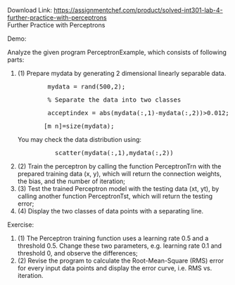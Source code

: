 Download Link: https://assignmentchef.com/product/solved-int301-lab-4-further-practice-with-perceptrons
<br>
Further Practice with Perceptrons

Demo:

Analyze the given program PerceptronExample, which consists of following parts:

<ol>

 <li>(1)  Prepare mydata by generating 2 dimensional linearly separable data.<pre>        mydata = rand(500,2);</pre><pre>        % Separate the data into two classes</pre><pre>        acceptindex = abs(mydata(:,1)-mydata(:,2))&gt;0.012;        mydata = mydata(acceptindex,:); % data        myclasses = mydata(:,1)&gt;mydata(:,2); % labels</pre><pre>       [m n]=size(mydata);</pre>You may check the data distribution using:<pre>          scatter(mydata(:,1),mydata(:,2))</pre></li>

 <li>(2)  Train the perceptron by calling the function PerceptronTrn with the prepared training data (x, y), which will return the connection weights, the bias, and the number of iteration;</li>

 <li>(3)  Test the trained Perceptron model with the testing data (xt, yt), by calling another function PerceptronTst, which will return the testing error;</li>

 <li>(4)  Display the two classes of data points with a separating line.</li>

</ol>

Exercise:

<ol>

 <li>(1)  The Perceptron training function uses a learning rate 0.5 and a threshold 0.5. Change these two parameters, e.g. learning rate 0.1 and threshold 0, and observe the differences;</li>

 <li>(2)  Revise the program to calculate the Root-Mean-Square (RMS) error for every input data points and display the error curve, i.e. RMS vs. iteration.</li>

</ol>